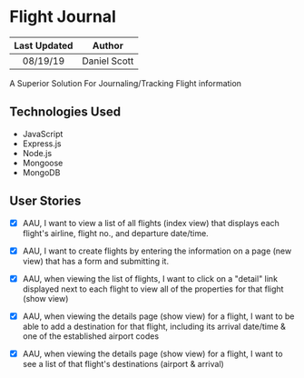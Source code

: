 # Flight Journal

| Last Updated | Author |
|:-------:|:--------:|
| 08/19/19| Daniel Scott


A Superior Solution For Journaling/Tracking Flight information


## Technologies Used

- JavaScript
- Express.js
- Node.js
- Mongoose
- MongoDB


## User Stories

- [X] AAU, I want to view a list of all flights (index view) that displays each flight's airline, flight no., and departure date/time.

- [X] AAU, I want to create flights by entering the information on a page (new view) that has a form and submitting it.


- [X] AAU, when viewing the list of flights, I want to click on a "detail" link displayed next to each flight to view all of the properties for that flight (show view)


- [X] AAU, when viewing the details page (show view) for a flight, I want to be able to add a destination for that flight, including its arrival date/time & one of the established airport codes


- [X] AAU, when viewing the details page (show view) for a flight, I want to see a list of that flight's destinations (airport & arrival)


